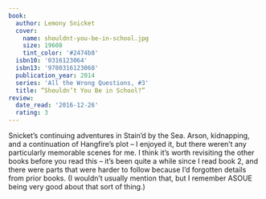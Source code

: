 ```yaml
---
book:
  author: Lemony Snicket
  cover:
    name: shouldnt-you-be-in-school.jpg
    size: 19608
    tint_color: '#2474b8'
  isbn10: '0316123064'
  isbn13: '9780316123068'
  publication_year: 2014
  series: 'All the Wrong Questions, #3'
  title: “Shouldn’t You Be in School?”
review:
  date_read: '2016-12-26'
  rating: 3
---
```


Snicket’s continuing adventures in Stain’d by the Sea. Arson, kidnapping, and a continuation of Hangfire’s plot – I enjoyed it, but there weren’t any particularly memorable scenes for me. I think it’s worth revisiting the other books before you read this – it’s been quite a while since I read book 2, and there were parts that were harder to follow because I’d forgotten details from prior books. (I wouldn’t usually mention that, but I remember ASOUE being very good about that sort of thing.)